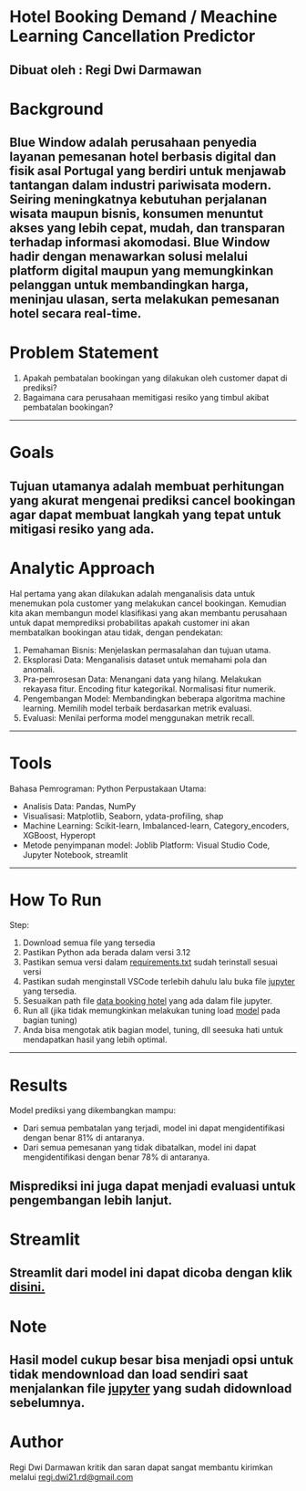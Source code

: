 # Hotel Booking Demand / Meachine Learning Cancellation Predictor
Dibuat oleh : Regi Dwi Darmawan
---
# Background

**Blue Window** adalah perusahaan penyedia layanan pemesanan hotel berbasis digital dan fisik asal Portugal yang berdiri untuk menjawab tantangan dalam industri pariwisata modern. Seiring meningkatnya kebutuhan perjalanan wisata maupun bisnis, konsumen menuntut akses yang lebih cepat, mudah, dan transparan terhadap informasi akomodasi. Blue Window hadir dengan menawarkan solusi melalui platform digital maupun yang memungkinkan pelanggan untuk membandingkan harga, meninjau ulasan, serta melakukan pemesanan hotel secara real-time.
---
# Problem Statement

1. Apakah pembatalan bookingan yang dilakukan oleh customer dapat di prediksi?
2. Bagaimana cara perusahaan memitigasi resiko yang timbul akibat pembatalan bookingan?
---
# Goals

Tujuan utamanya adalah membuat perhitungan yang akurat mengenai prediksi cancel bookingan agar dapat membuat langkah yang tepat untuk mitigasi resiko yang ada.
---
# Analytic Approach

Hal pertama yang akan  dilakukan adalah menganalisis data untuk menemukan pola customer yang melakukan cancel bookingan.
Kemudian kita akan membangun model klasifikasi yang akan membantu perusahaan untuk dapat memprediksi probabilitas apakah customer ini akan membatalkan bookingan atau tidak, dengan pendekatan:
1. Pemahaman Bisnis:
Menjelaskan permasalahan dan tujuan utama.
2. Eksplorasi Data:
Menganalisis dataset untuk memahami pola dan anomali.
3. Pra-pemrosesan Data:
Menangani data yang hilang.
Melakukan rekayasa fitur.
Encoding fitur kategorikal.
Normalisasi fitur numerik.
4. Pengembangan Model:
Membandingkan beberapa algoritma machine learning.
Memilih model terbaik berdasarkan metrik evaluasi.
5. Evaluasi:
Menilai performa model menggunakan metrik recall.
---
# Tools

Bahasa Pemrograman: Python
Perpustakaan Utama:
  - Analisis Data: Pandas, NumPy
  - Visualisasi: Matplotlib, Seaborn, ydata-profiling, shap
  - Machine Learning: Scikit-learn, Imbalanced-learn, Category_encoders, XGBoost, Hyperopt
  - Metode penyimpanan model: Joblib
Platform: Visual Studio Code, Jupyter Notebook, streamlit
---
# How To Run

Step:
1. Download semua file yang tersedia
2. Pastikan Python ada berada dalam versi 3.12
3. Pastikan semua versi dalam [requirements.txt]([url](https://github.com/regidwid/ML-Cancellation-Prediction/blob/main/requirements.txt)) sudah terinstall sesuai versi
4. Pastikan sudah menginstall VSCode terlebih dahulu lalu buka file [jupyter](https://github.com/regidwid/ML-Cancellation-Prediction/blob/main/JCDS-0808-002-RegiDwiDarmawan.ipynb) yang tersedia.
5. Sesuaikan path file [data booking hotel](https://github.com/regidwid/ML-Cancellation-Prediction/blob/main/data_hotel_booking_demand.csv) yang ada dalam file jupyter.
6. Run all (jika tidak memungkinkan melakukan tuning load [model](https://github.com/regidwid/ML-Cancellation-Prediction/blob/main/hotel_booking_prediction_model.sav) pada bagian tuning)
7. Anda bisa mengotak atik bagian model, tuning, dll seesuka hati untuk mendapatkan hasil yang lebih optimal.
---
# Results

Model prediksi yang dikembangkan mampu:
- Dari semua pembatalan yang terjadi, model ini dapat mengidentifikasi dengan benar 81% di antaranya.
- Dari semua pemesanan yang tidak dibatalkan, model ini dapat mengidentifikasi dengan benar 78% di antaranya.

Misprediksi ini juga dapat menjadi evaluasi untuk pengembangan lebih lanjut.
---
# Streamlit

Streamlit dari model ini dapat dicoba dengan klik [disini.](https://ml-cancellation-prediction-5fsfzukaba5xl9s9zaupgn.streamlit.app/)
---
# Note

Hasil model cukup besar bisa menjadi opsi untuk tidak mendownload dan load sendiri saat menjalankan file [jupyter](https://github.com/regidwid/ML-Cancellation-Prediction/blob/main/JCDS-0808-002-RegiDwiDarmawan.ipynb) yang sudah didownload sebelumnya.
---
# Author

Regi Dwi Darmawan
kritik dan saran dapat sangat membantu
kirimkan melalui regi.dwi21.rd@gmail.com
